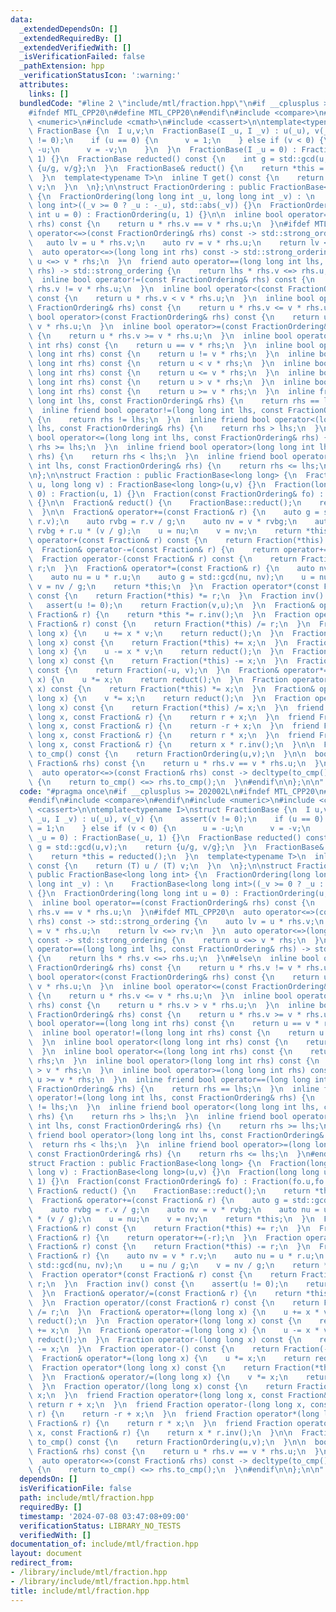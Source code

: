 ```yaml
---
data:
  _extendedDependsOn: []
  _extendedRequiredBy: []
  _extendedVerifiedWith: []
  _isVerificationFailed: false
  _pathExtension: hpp
  _verificationStatusIcon: ':warning:'
  attributes:
    links: []
  bundledCode: "#line 2 \"include/mtl/fraction.hpp\"\n#if __cplusplus >= 202002L\n\
    #ifndef MTL_CPP20\n#define MTL_CPP20\n#endif\n#include <compare>\n#endif\n#include\
    \ <numeric>\n#include <cmath>\n#include <cassert>\n\ntemplate<typename I>\nstruct\
    \ FractionBase {\n  I u,v;\n  FractionBase(I _u, I _v) : u(_u), v(_v) {\n    assert(v\
    \ != 0);\n    if (u == 0) {\n      v = 1;\n    } else if (v < 0) {\n      u =\
    \ -u;\n      v = -v;\n    }\n  }\n  FractionBase(I _u = 0) : FractionBase(_u,\
    \ 1) {}\n  FractionBase reducted() const {\n    int g = std::gcd(u,v);\n    return\
    \ {u/g, v/g};\n  }\n  FractionBase& reduct() {\n    return *this = reducted();\n\
    \  }\n  template<typename T>\n  inline T get() const {\n    return (T) u / (T)\
    \ v;\n  }\n  \n};\n\nstruct FractionOrdering : public FractionBase<long long int>\
    \ {\n  FractionOrdering(long long int _u, long long int _v) : \n    FractionBase<long\
    \ long int>((_v >= 0 ? _u : -_u), std::abs(_v)) {}\n  FractionOrdering(long long\
    \ int u = 0) : FractionOrdering(u, 1) {}\n\n  inline bool operator==(const FractionOrdering&\
    \ rhs) const {\n    return u * rhs.v == v * rhs.u;\n  }\n#ifdef MTL_CPP20\n  auto\
    \ operator<=>(const FractionOrdering& rhs) const -> std::strong_ordering {\n \
    \   auto lv = u * rhs.v;\n    auto rv = v * rhs.u;\n    return lv <=> rv;\n  }\n\
    \  auto operator<=>(long long int rhs) const -> std::strong_ordering {\n    return\
    \ u <=> v * rhs;\n  }\n  friend auto operator==(long long int lhs, const FractionOrdering&\
    \ rhs) -> std::strong_ordering {\n    return lhs * rhs.v <=> rhs.u;\n  }\n#else\n\
    \  inline bool operator!=(const FractionOrdering& rhs) const {\n    return u *\
    \ rhs.v != v * rhs.u;\n  }\n  inline bool operator<(const FractionOrdering& rhs)\
    \ const {\n    return u * rhs.v < v * rhs.u;\n  }\n  inline bool operator<=(const\
    \ FractionOrdering& rhs) const {\n    return u * rhs.v <= v * rhs.u;\n  }\n  inline\
    \ bool operator>(const FractionOrdering& rhs) const {\n    return u * rhs.v >\
    \ v * rhs.u;\n  }\n  inline bool operator>=(const FractionOrdering& rhs) const\
    \ {\n    return u * rhs.v >= v * rhs.u;\n  }\n  inline bool operator==(long long\
    \ int rhs) const {\n    return u == v * rhs;\n  }\n  inline bool operator!=(long\
    \ long int rhs) const {\n    return u != v * rhs;\n  }\n  inline bool operator<(long\
    \ long int rhs) const {\n    return u < v * rhs;\n  }\n  inline bool operator<=(long\
    \ long int rhs) const {\n    return u <= v * rhs;\n  }\n  inline bool operator>(long\
    \ long int rhs) const {\n    return u > v * rhs;\n  }\n  inline bool operator>=(long\
    \ long int rhs) const {\n    return u >= v * rhs;\n  }\n  inline friend bool operator==(long\
    \ long int lhs, const FractionOrdering& rhs) {\n    return rhs == lhs;\n  }\n\
    \  inline friend bool operator!=(long long int lhs, const FractionOrdering& rhs)\
    \ {\n    return rhs != lhs;\n  }\n  inline friend bool operator<(long long int\
    \ lhs, const FractionOrdering& rhs) {\n    return rhs > lhs;\n  }\n  inline friend\
    \ bool operator<=(long long int lhs, const FractionOrdering& rhs) {\n    return\
    \ rhs >= lhs;\n  }\n  inline friend bool operator>(long long int lhs, const FractionOrdering&\
    \ rhs) {\n    return rhs < lhs;\n  }\n  inline friend bool operator>=(long long\
    \ int lhs, const FractionOrdering& rhs) {\n    return rhs <= lhs;\n  }\n#endif\n\
    \n};\n\nstruct Fraction : public FractionBase<long long> {\n  Fraction(long long\
    \ u, long long v) : FractionBase<long long>(u,v) {}\n  Fraction(long long u =\
    \ 0) : Fraction(u, 1) {}\n  Fraction(const FractionOrdering& fo) : Fraction(fo.u,fo.v)\
    \ {}\n\n  Fraction& reduct() {\n    FractionBase::reduct();\n    return *this;\n\
    \  }\n\n  Fraction& operator+=(const Fraction& r) {\n    auto g = std::gcd(v,\
    \ r.v);\n    auto rvbg = r.v / g;\n    auto nv = v * rvbg;\n    auto nu = u *\
    \ rvbg + r.u * (v / g);\n    u = nu;\n    v = nv;\n    return *this;\n  }\n  Fraction\
    \ operator+(const Fraction& r) const {\n    return Fraction(*this) += r;\n  }\n\
    \  Fraction& operator-=(const Fraction& r) {\n    return operator+=(-r);\n  }\n\
    \  Fraction operator-(const Fraction& r) const {\n    return Fraction(*this) -=\
    \ r;\n  }\n  Fraction& operator*=(const Fraction& r) {\n    auto nv = v * r.v;\n\
    \    auto nu = u * r.u;\n    auto g = std::gcd(nu, nv);\n    u = nu / g;\n   \
    \ v = nv / g;\n    return *this;\n  }\n  Fraction operator*(const Fraction& r)\
    \ const {\n    return Fraction(*this) *= r;\n  }\n  Fraction inv() const {\n \
    \   assert(u != 0);\n    return Fraction(v,u);\n  }\n  Fraction& operator/=(const\
    \ Fraction& r) {\n    return *this *= r.inv();\n  }\n  Fraction operator/(const\
    \ Fraction& r) const {\n    return Fraction(*this) /= r;\n  }\n  Fraction& operator+=(long\
    \ long x) {\n    u += x * v;\n    return reduct();\n  }\n  Fraction operator+(long\
    \ long x) const {\n    return Fraction(*this) += x;\n  }\n  Fraction& operator-=(long\
    \ long x) {\n    u -= x * v;\n    return reduct();\n  }\n  Fraction operator-(long\
    \ long x) const {\n    return Fraction(*this) -= x;\n  }\n  Fraction operator-()\
    \ const {\n    return Fraction(-u, v);\n  }\n  Fraction& operator*=(long long\
    \ x) {\n    u *= x;\n    return reduct();\n  }\n  Fraction operator*(long long\
    \ x) const {\n    return Fraction(*this) *= x;\n  }\n  Fraction& operator/=(long\
    \ long x) {\n    v *= x;\n    return reduct();\n  }\n  Fraction operator/(long\
    \ long x) const {\n    return Fraction(*this) /= x;\n  }\n  friend Fraction operator+(long\
    \ long x, const Fraction& r) {\n    return r + x;\n  }\n  friend Fraction operator-(long\
    \ long x, const Fraction& r) {\n    return -r + x;\n  }\n  friend Fraction operator*(long\
    \ long x, const Fraction& r) {\n    return r * x;\n  }\n  friend Fraction operator/(long\
    \ long x, const Fraction& r) {\n    return x * r.inv();\n  }\n\n  FractionOrdering\
    \ to_cmp() const {\n    return FractionOrdering(u,v);\n  }\n\n  bool operator==(const\
    \ Fraction& rhs) const {\n    return u * rhs.v == v * rhs.u;\n  }\n\n#ifdef MTL_CPP20\n\
    \  auto operator<=>(const Fraction& rhs) const -> decltype(to_cmp() <=> rhs.to_cmp())\
    \ {\n    return to_cmp() <=> rhs.to_cmp();\n  }\n#endif\n\n};\n\n"
  code: "#pragma once\n#if __cplusplus >= 202002L\n#ifndef MTL_CPP20\n#define MTL_CPP20\n\
    #endif\n#include <compare>\n#endif\n#include <numeric>\n#include <cmath>\n#include\
    \ <cassert>\n\ntemplate<typename I>\nstruct FractionBase {\n  I u,v;\n  FractionBase(I\
    \ _u, I _v) : u(_u), v(_v) {\n    assert(v != 0);\n    if (u == 0) {\n      v\
    \ = 1;\n    } else if (v < 0) {\n      u = -u;\n      v = -v;\n    }\n  }\n  FractionBase(I\
    \ _u = 0) : FractionBase(_u, 1) {}\n  FractionBase reducted() const {\n    int\
    \ g = std::gcd(u,v);\n    return {u/g, v/g};\n  }\n  FractionBase& reduct() {\n\
    \    return *this = reducted();\n  }\n  template<typename T>\n  inline T get()\
    \ const {\n    return (T) u / (T) v;\n  }\n  \n};\n\nstruct FractionOrdering :\
    \ public FractionBase<long long int> {\n  FractionOrdering(long long int _u, long\
    \ long int _v) : \n    FractionBase<long long int>((_v >= 0 ? _u : -_u), std::abs(_v))\
    \ {}\n  FractionOrdering(long long int u = 0) : FractionOrdering(u, 1) {}\n\n\
    \  inline bool operator==(const FractionOrdering& rhs) const {\n    return u *\
    \ rhs.v == v * rhs.u;\n  }\n#ifdef MTL_CPP20\n  auto operator<=>(const FractionOrdering&\
    \ rhs) const -> std::strong_ordering {\n    auto lv = u * rhs.v;\n    auto rv\
    \ = v * rhs.u;\n    return lv <=> rv;\n  }\n  auto operator<=>(long long int rhs)\
    \ const -> std::strong_ordering {\n    return u <=> v * rhs;\n  }\n  friend auto\
    \ operator==(long long int lhs, const FractionOrdering& rhs) -> std::strong_ordering\
    \ {\n    return lhs * rhs.v <=> rhs.u;\n  }\n#else\n  inline bool operator!=(const\
    \ FractionOrdering& rhs) const {\n    return u * rhs.v != v * rhs.u;\n  }\n  inline\
    \ bool operator<(const FractionOrdering& rhs) const {\n    return u * rhs.v <\
    \ v * rhs.u;\n  }\n  inline bool operator<=(const FractionOrdering& rhs) const\
    \ {\n    return u * rhs.v <= v * rhs.u;\n  }\n  inline bool operator>(const FractionOrdering&\
    \ rhs) const {\n    return u * rhs.v > v * rhs.u;\n  }\n  inline bool operator>=(const\
    \ FractionOrdering& rhs) const {\n    return u * rhs.v >= v * rhs.u;\n  }\n  inline\
    \ bool operator==(long long int rhs) const {\n    return u == v * rhs;\n  }\n\
    \  inline bool operator!=(long long int rhs) const {\n    return u != v * rhs;\n\
    \  }\n  inline bool operator<(long long int rhs) const {\n    return u < v * rhs;\n\
    \  }\n  inline bool operator<=(long long int rhs) const {\n    return u <= v *\
    \ rhs;\n  }\n  inline bool operator>(long long int rhs) const {\n    return u\
    \ > v * rhs;\n  }\n  inline bool operator>=(long long int rhs) const {\n    return\
    \ u >= v * rhs;\n  }\n  inline friend bool operator==(long long int lhs, const\
    \ FractionOrdering& rhs) {\n    return rhs == lhs;\n  }\n  inline friend bool\
    \ operator!=(long long int lhs, const FractionOrdering& rhs) {\n    return rhs\
    \ != lhs;\n  }\n  inline friend bool operator<(long long int lhs, const FractionOrdering&\
    \ rhs) {\n    return rhs > lhs;\n  }\n  inline friend bool operator<=(long long\
    \ int lhs, const FractionOrdering& rhs) {\n    return rhs >= lhs;\n  }\n  inline\
    \ friend bool operator>(long long int lhs, const FractionOrdering& rhs) {\n  \
    \  return rhs < lhs;\n  }\n  inline friend bool operator>=(long long int lhs,\
    \ const FractionOrdering& rhs) {\n    return rhs <= lhs;\n  }\n#endif\n\n};\n\n\
    struct Fraction : public FractionBase<long long> {\n  Fraction(long long u, long\
    \ long v) : FractionBase<long long>(u,v) {}\n  Fraction(long long u = 0) : Fraction(u,\
    \ 1) {}\n  Fraction(const FractionOrdering& fo) : Fraction(fo.u,fo.v) {}\n\n \
    \ Fraction& reduct() {\n    FractionBase::reduct();\n    return *this;\n  }\n\n\
    \  Fraction& operator+=(const Fraction& r) {\n    auto g = std::gcd(v, r.v);\n\
    \    auto rvbg = r.v / g;\n    auto nv = v * rvbg;\n    auto nu = u * rvbg + r.u\
    \ * (v / g);\n    u = nu;\n    v = nv;\n    return *this;\n  }\n  Fraction operator+(const\
    \ Fraction& r) const {\n    return Fraction(*this) += r;\n  }\n  Fraction& operator-=(const\
    \ Fraction& r) {\n    return operator+=(-r);\n  }\n  Fraction operator-(const\
    \ Fraction& r) const {\n    return Fraction(*this) -= r;\n  }\n  Fraction& operator*=(const\
    \ Fraction& r) {\n    auto nv = v * r.v;\n    auto nu = u * r.u;\n    auto g =\
    \ std::gcd(nu, nv);\n    u = nu / g;\n    v = nv / g;\n    return *this;\n  }\n\
    \  Fraction operator*(const Fraction& r) const {\n    return Fraction(*this) *=\
    \ r;\n  }\n  Fraction inv() const {\n    assert(u != 0);\n    return Fraction(v,u);\n\
    \  }\n  Fraction& operator/=(const Fraction& r) {\n    return *this *= r.inv();\n\
    \  }\n  Fraction operator/(const Fraction& r) const {\n    return Fraction(*this)\
    \ /= r;\n  }\n  Fraction& operator+=(long long x) {\n    u += x * v;\n    return\
    \ reduct();\n  }\n  Fraction operator+(long long x) const {\n    return Fraction(*this)\
    \ += x;\n  }\n  Fraction& operator-=(long long x) {\n    u -= x * v;\n    return\
    \ reduct();\n  }\n  Fraction operator-(long long x) const {\n    return Fraction(*this)\
    \ -= x;\n  }\n  Fraction operator-() const {\n    return Fraction(-u, v);\n  }\n\
    \  Fraction& operator*=(long long x) {\n    u *= x;\n    return reduct();\n  }\n\
    \  Fraction operator*(long long x) const {\n    return Fraction(*this) *= x;\n\
    \  }\n  Fraction& operator/=(long long x) {\n    v *= x;\n    return reduct();\n\
    \  }\n  Fraction operator/(long long x) const {\n    return Fraction(*this) /=\
    \ x;\n  }\n  friend Fraction operator+(long long x, const Fraction& r) {\n   \
    \ return r + x;\n  }\n  friend Fraction operator-(long long x, const Fraction&\
    \ r) {\n    return -r + x;\n  }\n  friend Fraction operator*(long long x, const\
    \ Fraction& r) {\n    return r * x;\n  }\n  friend Fraction operator/(long long\
    \ x, const Fraction& r) {\n    return x * r.inv();\n  }\n\n  FractionOrdering\
    \ to_cmp() const {\n    return FractionOrdering(u,v);\n  }\n\n  bool operator==(const\
    \ Fraction& rhs) const {\n    return u * rhs.v == v * rhs.u;\n  }\n\n#ifdef MTL_CPP20\n\
    \  auto operator<=>(const Fraction& rhs) const -> decltype(to_cmp() <=> rhs.to_cmp())\
    \ {\n    return to_cmp() <=> rhs.to_cmp();\n  }\n#endif\n\n};\n\n"
  dependsOn: []
  isVerificationFile: false
  path: include/mtl/fraction.hpp
  requiredBy: []
  timestamp: '2024-07-08 03:47:08+09:00'
  verificationStatus: LIBRARY_NO_TESTS
  verifiedWith: []
documentation_of: include/mtl/fraction.hpp
layout: document
redirect_from:
- /library/include/mtl/fraction.hpp
- /library/include/mtl/fraction.hpp.html
title: include/mtl/fraction.hpp
---
```

